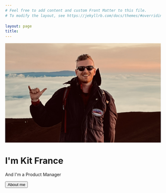 ```yaml
---
# Feel free to add content and custom Front Matter to this file.
# To modify the layout, see https://jekyllrb.com/docs/themes/#overriding-theme-defaults

layout: page
title:
---
```


<div class="hero-image"> 
  <img src="images/IMG_5046.jpeg" />
</div>
  <div class="hero-text">
    <h1>I'm Kit France</h1>
    <p>And I'm a Product Manager</p>
    <button>About me</button>
  </div>